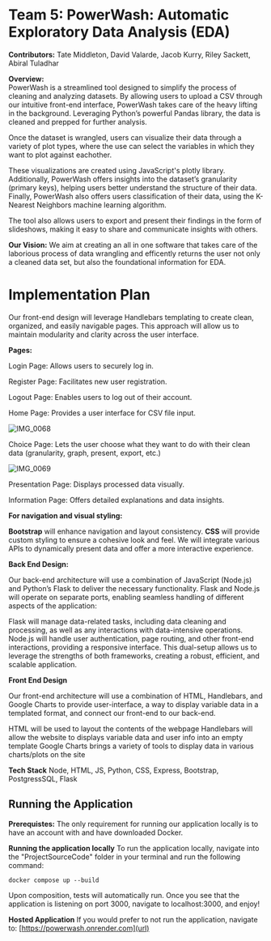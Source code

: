 # Team 5: PowerWash: Automatic Exploratory Data Analysis (EDA)

**Contributors:** Tate Middleton, David Valarde, Jacob Kurry, Riley Sackett, Abiral Tuladhar

**Overview:**  
PowerWash is a streamlined tool designed to simplify the process of cleaning and analyzing datasets. By allowing users to upload a CSV through our intuitive front-end interface, PowerWash takes care of the heavy lifting in the background. Leveraging Python’s powerful Pandas library, the data is cleaned and prepped for further analysis.

Once the dataset is wrangled, users can visualize their data through a variety of plot types, where the use can select the variables in which they want to plot against eachother.

These visualizations are created using JavaScript's plotly library. Additionally, PowerWash offers insights into the dataset’s granularity (primary keys), helping users better understand the structure of their data. Finally, PowerWash also offers users classification of their data, using the K-Nearest Neighbors machine learning algorithm.

The tool also allows users to export and present their findings in the form of slideshows, making it easy to share and communicate insights with others.

**Our Vision:**
We aim at creating an all in one software that takes care of the laborious process of data wrangling and efficently returns the user not only a cleaned data set, but also the foundational information for EDA.

# Implementation Plan

Our front-end design will leverage Handlebars templating to create clean, organized, and easily navigable pages. This approach will allow us to maintain modularity and clarity across the user interface.

**Pages:**

Login Page: Allows users to securely log in.

Register Page: Facilitates new user registration.

Logout Page: Enables users to log out of their account.

Home Page: Provides a user interface for CSV file input.

![IMG_0068](https://github.com/user-attachments/assets/c801b93d-2f77-49bf-89fc-d5c9f91139e2)

Choice Page: Lets the user choose what they want to do with their clean data (granularity, graph, present, export, etc.)

![IMG_0069](https://github.com/user-attachments/assets/d7f44459-fbad-497b-ac90-38824285d82d)

Presentation Page: Displays processed data visually.

Information Page: Offers detailed explanations and data insights.

**For navigation and visual styling:**

**Bootstrap** will enhance navigation and layout consistency.
**CSS** will provide custom styling to ensure a cohesive look and feel.
We will integrate various APIs to dynamically present data and offer a more interactive experience.

**Back End Design:**

Our back-end architecture will use a combination of JavaScript (Node.js) and Python’s Flask to deliver the necessary functionality. Flask and Node.js will operate on separate ports, enabling seamless handling of different aspects of the application:

Flask will manage data-related tasks, including data cleaning and processing, as well as any interactions with data-intensive operations.
Node.js will handle user authentication, page routing, and other front-end interactions, providing a responsive interface.
This dual-setup allows us to leverage the strengths of both frameworks, creating a robust, efficient, and scalable application.

**Front End Design**

Our front-end architecture will use a combination of HTML, Handlebars, and Google Charts to provide user-interface, a way to display variable data in a templated format, and connect our front-end to our back-end.

HTML will be used to layout the contents of the webpage
Handlebars will allow the website to displays variable data and user info into an empty template
Google Charts brings a variety of tools to display data in various charts/plots on the site

**Tech Stack**
Node, HTML, JS, Python, CSS, Express, Bootstrap, PostgressSQL, Flask

## **Running the Application**

**Prerequistes:**
The only requirement for running our application locally is to have an account with and have downloaded Docker.

**Running the application locally**
To run the application locally, navigate into the "ProjectSourceCode" folder in your terminal and run the following command:
```
docker compose up --build
```
Upon composition, tests will automatically run. Once you see that the application is listening on port 3000, navigate to localhost:3000, and enjoy!

**Hosted Application**
If you would prefer to not run the application, navigate to:
[https://powerwash.onrender.com](url)




